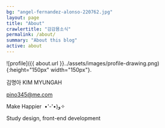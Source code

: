 ```yaml
---
bg: "angel-fernandez-alonso-220762.jpg"
layout: page
title: "About"
crawlertitle: "감감묨소식"
permalink: /about/
summary: "About this blog"
active: about
---
```


![profile]({{ about.url }}../assets/images/profile-drawing.png){:height="150px" width="150px"}.

김명아 KIM MYUNGAH

pino345@me.com

Make Happier  •'-'•)و✧

Study design, front-end development
